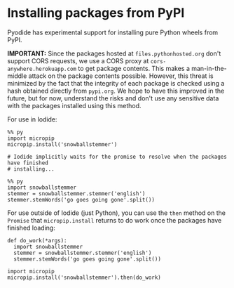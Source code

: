 # Installing packages from PyPI

Pyodide has experimental support for installing pure Python wheels from PyPI.

**IMPORTANT:** Since the packages hosted at `files.pythonhosted.org` don't
support CORS requests, we use a CORS proxy at `cors-anywhere.herokuapp.com` to
get package contents. This makes a man-in-the-middle attack on the package
contents possible. However, this threat is minimized by the fact that the
integrity of each package is checked using a hash obtained directly from
`pypi.org`. We hope to have this improved in the future, but for now, understand
the risks and don't use any sensitive data with the packages installed using
this method.

For use in Iodide:

```
%% py
import micropip
micropip.install('snowballstemmer')

# Iodide implicitly waits for the promise to resolve when the packages have finished
# installing...

%% py
import snowballstemmer
stemmer = snowballstemmer.stemmer('english')
stemmer.stemWords('go goes going gone'.split())
```

For use outside of Iodide (just Python), you can use the `then` method on the
`Promise` that `micropip.install` returns to do work once the packages have
finished loading:

```
def do_work(*args):
  import snowballstemmer
  stemmer = snowballstemmer.stemmer('english')
  stemmer.stemWords('go goes going gone'.split())

import micropip
micropip.install('snowballstemmer').then(do_work)
```
